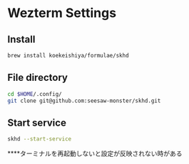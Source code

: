 # Wezterm Settings
## Install
```bash
brew install koekeishiya/formulae/skhd
```
## File directory
```bash
cd $HOME/.config/
git clone git@github.com:seesaw-monster/skhd.git
```
## Start service
```bash
skhd --start-service
```
****ターミナルを再起動しないと設定が反映されない時がある
